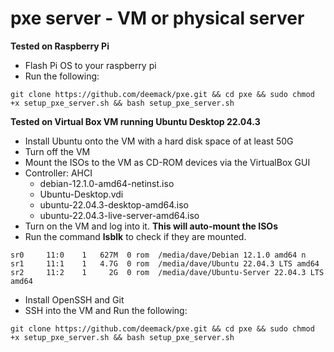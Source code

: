 # pxe server - VM or physical server

**Tested on Raspberry Pi**
- Flash Pi OS to your raspberry pi
- Run the following:
```
git clone https://github.com/deemack/pxe.git && cd pxe && sudo chmod +x setup_pxe_server.sh && bash setup_pxe_server.sh
```

**Tested on Virtual Box VM running Ubuntu Desktop 22.04.3**
- Install Ubuntu onto the VM with a hard disk space of at least 50G
- Turn off the VM
- Mount the ISOs to the VM as CD-ROM devices via the VirtualBox GUI
- Controller: AHCI  
  - debian-12.1.0-amd64-netinst.iso
  - Ubuntu-Desktop.vdi
  - ubuntu-22.04.3-desktop-amd64.iso
  - ubuntu-22.04.3-live-server-amd64.iso
- Turn on the VM and log into it. **This will auto-mount the ISOs**
- Run the command **lsblk** to check if they are mounted.
````
sr0     11:0    1   627M  0 rom  /media/dave/Debian 12.1.0 amd64 n
sr1     11:1    1   4.7G  0 rom  /media/dave/Ubuntu 22.04.3 LTS amd64
sr2     11:2    1     2G  0 rom  /media/dave/Ubuntu-Server 22.04.3 LTS amd64
````
- Install OpenSSH and Git
- SSH into the VM and Run the following:
````
git clone https://github.com/deemack/pxe.git && cd pxe && sudo chmod +x setup_pxe_server.sh && bash setup_pxe_server.sh
````
